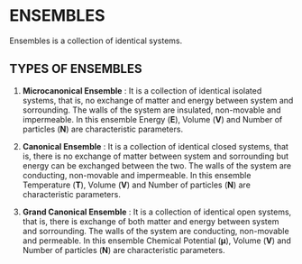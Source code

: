 # ENSEMBLES

Ensembles is a collection of identical systems.

## TYPES OF ENSEMBLES

1. **Microcanonical Ensemble** : It is a collection of identical isolated systems, that is, no exchange of matter and energy between system and sorrounding. The walls of the system are insulated, non-movable and impermeable. In this ensemble Energy (**E**), Volume (**V**) and Number of particles (**N**) are characteristic parameters.

2. **Canonical Ensemble** : It is a collection of identical closed systems, that is, there is no exchange of matter between system and sorrounding but energy can be exchanged between the two. The walls of the system are conducting, non-movable and impermeable. In this ensemble Temperature (**T**), Volume (**V**) and Number of particles (**N**) are characteristic parameters.  

3. **Grand Canonical Ensemble** : It is a collection of identical open systems, that is, there is exchange of both matter and energy between system and sorrounding. The walls of the system are conducting, non-movable and permeable. In this ensemble Chemical Potential (**&micro;**), Volume (**V**) and Number of particles (**N**) are characteristic parameters. 
